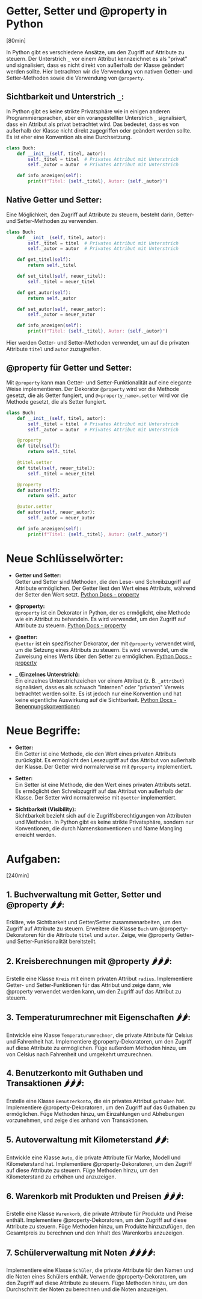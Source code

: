 # Getter, Setter und @property in Python
[80min]

In Python gibt es verschiedene Ansätze, um den Zugriff auf Attribute zu steuern. Der Unterstrich `_` vor einem Attribut kennzeichnet es als "privat" und signalisiert, dass es nicht direkt von außerhalb der Klasse geändert werden sollte. Hier betrachten wir die Verwendung von nativen Getter- und Setter-Methoden sowie die Verwendung von `@property`.

## Sichtbarkeit und Unterstrich `_`:

In Python gibt es keine strikte Privatsphäre wie in einigen anderen Programmiersprachen, aber ein vorangestellter Unterstrich `_` signalisiert, dass ein Attribut als privat betrachtet wird. Das bedeutet, dass es von außerhalb der Klasse nicht direkt zugegriffen oder geändert werden sollte. Es ist eher eine Konvention als eine Durchsetzung.

```python
class Buch:
    def __init__(self, titel, autor):
        self._titel = titel  # Privates Attribut mit Unterstrich
        self._autor = autor  # Privates Attribut mit Unterstrich

    def info_anzeigen(self):
        print(f"Titel: {self._titel}, Autor: {self._autor}")
```

## Native Getter und Setter:

Eine Möglichkeit, den Zugriff auf Attribute zu steuern, besteht darin, Getter- und Setter-Methoden zu verwenden.

```python
class Buch:
    def __init__(self, titel, autor):
        self._titel = titel  # Privates Attribut mit Unterstrich
        self._autor = autor  # Privates Attribut mit Unterstrich

    def get_titel(self):
        return self._titel

    def set_titel(self, neuer_titel):
        self._titel = neuer_titel

    def get_autor(self):
        return self._autor

    def set_autor(self, neuer_autor):
        self._autor = neuer_autor

    def info_anzeigen(self):
        print(f"Titel: {self._titel}, Autor: {self._autor}")
```

Hier werden Getter- und Setter-Methoden verwendet, um auf die privaten Attribute `titel` und `autor` zuzugreifen.

## @property für Getter und Setter:

Mit `@property` kann man Getter- und Setter-Funktionalität auf eine elegante Weise implementieren. Der Dekorator `@property` wird vor die Methode gesetzt, die als Getter fungiert, und `@<property_name>.setter` wird vor die Methode gesetzt, die als Setter fungiert.

```python
class Buch:
    def __init__(self, titel, autor):
        self._titel = titel  # Privates Attribut mit Unterstrich
        self._autor = autor  # Privates Attribut mit Unterstrich

    @property
    def titel(self):
        return self._titel

    @titel.setter
    def titel(self, neuer_titel):
        self._titel = neuer_titel

    @property
    def autor(self):
        return self._autor

    @autor.setter
    def autor(self, neuer_autor):
        self._autor = neuer_autor

    def info_anzeigen(self):
        print(f"Titel: {self._titel}, Autor: {self._autor}")
```

# Neue Schlüsselwörter:

- **Getter und Setter:**  
Getter und Setter sind Methoden, die den Lese- und Schreibzugriff auf Attribute ermöglichen. Der Getter liest den Wert eines Attributs, während der Setter den Wert setzt. [Python Docs - property](https://docs.python.org/3/library/functions.html#property)

- **@property:**  
`@property` ist ein Dekorator in Python, der es ermöglicht, eine Methode wie ein Attribut zu behandeln. Es wird verwendet, um den Zugriff auf Attribute zu steuern. [Python Docs - property](https://docs.python.org/3/library/functions.html#property)

- **@setter:**  
`@setter` ist ein spezifischer Dekorator, der mit `@property` verwendet wird, um die Setzung eines Attributs zu steuern. Es wird verwendet, um die Zuweisung eines Werts über den Setter zu ermöglichen. [Python Docs - property](https://docs.python.org/3/library/functions.html#property)

- **_ (Einzelnes Unterstrich):**  
Ein einzelnes Unterstrichzeichen vor einem Attribut (z. B. `_attribut`) signalisiert, dass es als schwach "internen" oder "privaten" Verweis betrachtet werden sollte. Es ist jedoch nur eine Konvention und hat keine eigentliche Auswirkung auf die Sichtbarkeit. [Python Docs - Benennungskonventionen](https://www.python.org/dev/peps/pep-0008/#single-leading-underscore)

# Neue Begriffe:

- **Getter:**  
Ein Getter ist eine Methode, die den Wert eines privaten Attributs zurückgibt. Es ermöglicht den Lesezugriff auf das Attribut von außerhalb der Klasse. Der Getter wird normalerweise mit `@property` implementiert.

- **Setter:**  
Ein Setter ist eine Methode, die den Wert eines privaten Attributs setzt. Es ermöglicht den Schreibzugriff auf das Attribut von außerhalb der Klasse. Der Setter wird normalerweise mit `@setter` implementiert.

- **Sichtbarkeit (Visibility):**  
Sichtbarkeit bezieht sich auf die Zugriffsberechtigungen von Attributen und Methoden. In Python gibt es keine strikte Privatsphäre, sondern nur Konventionen, die durch Namenskonventionen und Name Mangling erreicht werden.

# Aufgaben:
[240min]

## 1. **Buchverwaltung mit Getter, Setter und @property 🌶️🌶️**:
   Erkläre, wie Sichtbarkeit und Getter/Setter zusammenarbeiten, um den Zugriff auf Attribute zu steuern. Erweitere die Klasse `Buch` um @property-Dekoratoren für die Attribute `titel` und `autor`. Zeige, wie @property Getter- und Setter-Funktionalität bereitstellt.

## 2. **Kreisberechnungen mit @property 🌶️🌶️🌶️**:
   Erstelle eine Klasse `Kreis` mit einem privaten Attribut `radius`. Implementiere Getter- und Setter-Funktionen für das Attribut und zeige dann, wie @property verwendet werden kann, um den Zugriff auf das Attribut zu steuern.

## 3. **Temperaturumrechner mit Eigenschaften 🌶️🌶️**:
   Entwickle eine Klasse `Temperaturumrechner`, die private Attribute für Celsius und Fahrenheit hat. Implementiere @property-Dekoratoren, um den Zugriff auf diese Attribute zu ermöglichen. Füge außerdem Methoden hinzu, um von Celsius nach Fahrenheit und umgekehrt umzurechnen.

## 4. **Benutzerkonto mit Guthaben und Transaktionen 🌶️🌶️🌶️**:
   Erstelle eine Klasse `Benutzerkonto`, die ein privates Attribut `guthaben` hat. Implementiere @property-Dekoratoren, um den Zugriff auf das Guthaben zu ermöglichen. Füge Methoden hinzu, um Einzahlungen und Abhebungen vorzunehmen, und zeige dies anhand von Transaktionen.

## 5. **Autoverwaltung mit Kilometerstand 🌶️🌶️**:
   Entwickle eine Klasse `Auto`, die private Attribute für Marke, Modell und Kilometerstand hat. Implementiere @property-Dekoratoren, um den Zugriff auf diese Attribute zu steuern. Füge Methoden hinzu, um den Kilometerstand zu erhöhen und anzuzeigen.

## 6. **Warenkorb mit Produkten und Preisen 🌶️🌶️🌶️**:
   Erstelle eine Klasse `Warenkorb`, die private Attribute für Produkte und Preise enthält. Implementiere @property-Dekoratoren, um den Zugriff auf diese Attribute zu steuern. Füge Methoden hinzu, um Produkte hinzuzufügen, den Gesamtpreis zu berechnen und den Inhalt des Warenkorbs anzuzeigen.

## 7. **Schülerverwaltung mit Noten 🌶️🌶️🌶️🌶️**:
   Implementiere eine Klasse `Schüler`, die private Attribute für den Namen und die Noten eines Schülers enthält. Verwende @property-Dekoratoren, um den Zugriff auf diese Attribute zu steuern. Füge Methoden hinzu, um den Durchschnitt der Noten zu berechnen und die Noten anzuzeigen.
